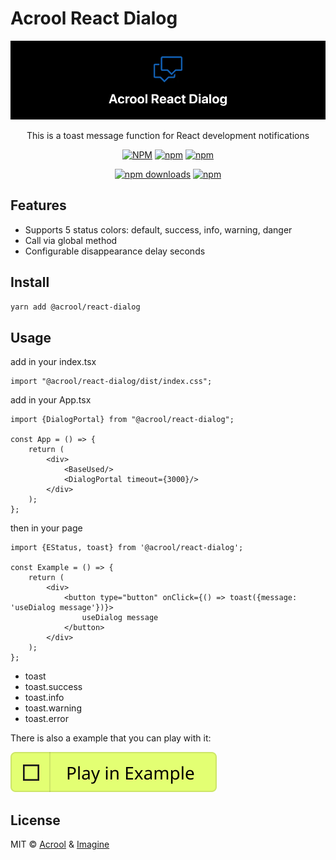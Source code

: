 # Acrool React Dialog

<a href="https://acrool-react-dialog.pages.dev/" title="Acrool React Dialog - This is a toast message function for React development notifications">
    <img src="https://raw.githubusercontent.com/acrool/acrool-react-dialog/main/example/public/og.webp" alt="Acrool React Dialog Logo"/>
</a>

<p align="center">
    This is a toast message function for React development notifications
</p>

<div align="center">

[![NPM](https://img.shields.io/npm/v/@acrool/react-dialog.svg?style=for-the-badge)](https://www.npmjs.com/package/@acrool/react-dialog)
[![npm](https://img.shields.io/bundlejs/size/@acrool/react-dialog?style=for-the-badge)](https://github.com/acrool/@acrool/react-dialog/blob/main/LICENSE)
[![npm](https://img.shields.io/npm/l/@acrool/react-dialog?style=for-the-badge)](https://github.com/acrool/react-dialog/blob/main/LICENSE)

[![npm downloads](https://img.shields.io/npm/dm/@acrool/react-dialog.svg?style=for-the-badge)](https://www.npmjs.com/package/@acrool/react-dialog)
[![npm](https://img.shields.io/npm/dt/@acrool/react-dialog.svg?style=for-the-badge)](https://www.npmjs.com/package/@acrool/react-dialog)

</div>




## Features

- Supports 5 status colors: default, success, info, warning, danger
- Call via global method
- Configurable disappearance delay seconds

## Install

```bash
yarn add @acrool/react-dialog
```

## Usage

add in your index.tsx
```tst
import "@acrool/react-dialog/dist/index.css";
```

add in your App.tsx

```tsx
import {DialogPortal} from "@acrool/react-dialog";

const App = () => {
    return (
        <div>
            <BaseUsed/>
            <DialogPortal timeout={3000}/>
        </div>
    );
};
```

then in your page
```tsx
import {EStatus, toast} from '@acrool/react-dialog';

const Example = () => {
    return (
        <div>
            <button type="button" onClick={() => toast({message: 'useDialog message'})}>
                useDialog message
            </button>
        </div>
    );
};
```

- toast
- toast.success
- toast.info
- toast.warning
- toast.error


There is also a example that you can play with it:

[![Play react-editext-example](https://raw.githubusercontent.com/acrool/acrool-react-dialog/main/play-in-example-button.svg)](https://acrool-react-dialog.pages.dev)


## License

MIT © [Acrool](https://github.com/acrool) & [Imagine](https://github.com/imagine10255)
